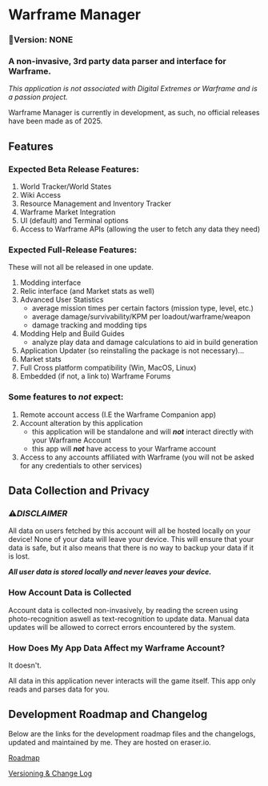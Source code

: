 # Warframe Manager

### :memo:Version: NONE

### A  non-invasive, 3rd party data parser and interface for Warframe.

*This application is not associated with Digital Extremes or Warframe and is a passion project.*

Warframe Manager is currently in development, as such, no official releases have been made as of 2025.

## Features

### Expected Beta Release Features:
    
1. World Tracker/World States
2. Wiki Access
3. Resource Management and Inventory Tracker
4. Warframe Market Integration
5. UI (default) and Terminal options
6. Access to Warframe APIs (allowing the user to fetch any data they need)

### Expected Full-Release Features:

These will not all be released in one update.

1. Modding interface
2. Relic interface (and Market stats as well)
3. Advanced User Statistics
    - average mission times per certain factors (mission type, level, etc.)
    - average damage/survivability/KPM per loadout/warframe/weapon
    - damage tracking and modding tips
4. Modding Help and Build Guides
    -  analyze play data and damage calculations to aid in build generation
5. Application Updater (so reinstalling the package is not necessary)...
6. Market stats
7. Full Cross platform compatibility (Win, MacOS, Linux)
8. Embedded (if not, a link to) Warframe Forums

### Some features to ***not*** expect:
    
1. Remote account access (I.E the Warframe Companion app)
2. Account alteration by this application
     - this application will be standalone and will ***not*** interact directly with your Warframe Account
     - this app will ***not*** have access to your Warframe account
3. Access to any accounts affiliated with Warframe (you will not be asked for any credentials to other services)


## Data Collection and Privacy
    
### :warning:***DISCLAIMER***

All data on users fetched by this account will all be hosted locally on your device! None of your data will leave your device.
This will ensure that your data is safe, but it also means that there is no way to backup your data if it is lost.

***All user data is stored *locally* and *never* leaves your device.***

### How Account Data is Collected

Account data is collected non-invasively, by reading the screen using photo-recognition aswell as text-recognition to update data. Manual data updates will be allowed to correct errors encountered by the system.

### How Does My App Data Affect my Warframe Account?

It doesn't. 

All data in this application never interacts will the game itself. This app only reads and parses data for you.

## Development Roadmap and Changelog

Below are the links for the development roadmap files and the changelogs, updated and maintained by me. They are hosted on eraser.io.

[Roadmap](https://app.eraser.io/workspace/tVy76ZFT3VYVBFUKnHX8?origin=share)

[Versioning & Change Log](https://app.eraser.io/workspace/kbJylA9epKYEQ5YjUiTR?origin=share)
